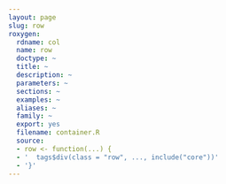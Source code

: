 ```yaml
---
layout: page
slug: row
roxygen:
  rdname: col
  name: row
  doctype: ~
  title: ~
  description: ~
  parameters: ~
  sections: ~
  examples: ~
  aliases: ~
  family: ~
  export: yes
  filename: container.R
  source:
  - row <- function(...) {
  - '  tags$div(class = "row", ..., include("core"))'
  - '}'
---
```

